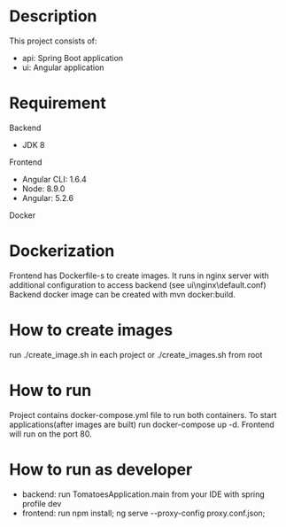 # Description
This project consists of: 
- api: Spring Boot application
- ui: Angular application

# Requirement
Backend
- JDK 8

Frontend
- Angular CLI: 1.6.4
- Node: 8.9.0
- Angular: 5.2.6

Docker

# Dockerization
Frontend has Dockerfile-s to create images. It runs in nginx server with additional configuration to access backend (see ui\nginx\default.conf)
Backend docker image can be created with mvn docker:build.

# How to create images
run ./create_image.sh in each project or ./create_images.sh from root

# How to run
Project contains docker-compose.yml file to run both containers.
To start applications(after images are built) run docker-compose up -d. Frontend will run on the port 80.

# How to run as developer
- backend:  run TomatoesApplication.main from your IDE with spring profile dev
- frontend: run npm install; ng serve --proxy-config proxy.conf.json;